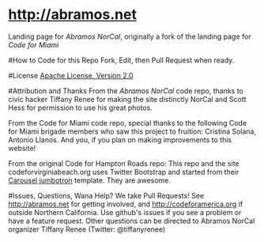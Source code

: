 http://abramos.net
===================

Landing page for *Abramos <We Open/> NorCal*, originally a fork of the landing page for *Code for Miami*

#How to Code for this Repo
Fork, Edit, then Pull Request when ready.

#License
[Apache License, Version 2.0](http://www.apache.org/licenses/LICENSE-2.0)

#Attribution and Thanks
From the *Abramos <We Open/> NorCal* code repo, thanks to civic hacker Tiffany Renee for making the site distinctly NorCal and Scott Hess for permission to use his great photos.

From the Code for Miami code repo, special thanks to the following Code for Miami brigade members who saw this project to fruition: Cristina Solana, Antonio Llanos. And you, if you plan on making improvements to this website!

From the original Code for Hampton Roads repo: This repo and the site codeforvirginiabeach.org uses Twitter Bootstrap and started from their [Carousel jumbotron](http://twitter.github.com/bootstrap/examples/carousel.html) template. They are awesome.

#Issues, Questions, Wana Help?
We take Pull Requests! See http://abramos.net for getting involved, and http://codeforamerica.org if outside Northern California. Use github's issues if you see a problem or have a feature request. Other questions can be directed to Abramos <We Open/> NorCal organizer Tiffany Renee (Twitter: @tiffanyrenee)